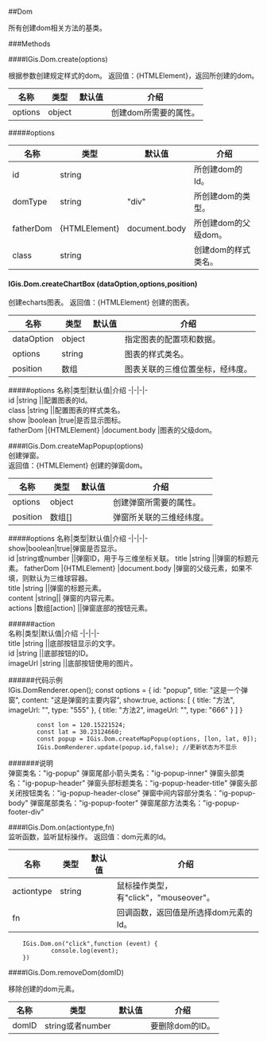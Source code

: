 ##Dom
  
所有创建dom相关方法的基类。    

     
###Methods   
  
####IGis.Dom.create(options)  
  
根据参数创建规定样式的dom。
返回值：{HTMLElement}，返回所创建的dom。  
  
名称|类型|默认值|介绍
-|-|-|-  
<a herf="#options">options</a>|object||创建dom所需要的属性。  
    
  
#####<a name="options">options</a>
  
  
名称|类型|默认值|介绍
-|-|-|-  
id|string||所创建dom的Id。  
domType|string|"div"|所创建dom的类型。  
fatherDom|{HTMLElement}|document.body|所创建dom的父级dom。  
class|string||创建dom的样式类名。  



  
#### IGis.Dom.createChartBox (dataOption,options,position)  
创建echarts图表。
返回值：{HTMLElement} 创建的图表。  
  
名称|类型|默认值|介绍
-|-|-|-  
dataOption |object ||指定图表的配置项和数据。  
<a herf="#chartOptions">options</a>|string||图表的样式类名。   
position|数组||图表关联的三维位置坐标，经纬度。
  
#####<a name="chartOptions">options</a>
名称|类型|默认值|介绍
-|-|-|-  
id |string ||配置图表的Id。  
class |string ||配置图表的样式类名。  
show |boolean |true|是否显示图标。  
fatherDom |{HTMLElement} |document.body |图表的父级dom。  
    
####IGis.Dom.createMapPopup(options)  
创建弹窗。  
返回值：{HTMLElement} 创建的弹窗dom。   
  
名称|类型|默认值|介绍
-|-|-|-  
<a herf="#popupOptions">options</a>|object||创建弹窗所需要的属性。   
position|数组[]||弹窗所关联的三维经纬度。 
  
#####<a name="popupOptions">options</a>
名称|类型|默认值|介绍
-|-|-|-    
show|boolean|true|弹窗是否显示。     
id |string或number ||弹窗ID，用于与三维坐标关联。
title |string ||弹窗的标题元素。 
fatherDom |{HTMLElement} |document.body |弹窗的父级元素，如果不填，则默认为三维球容器。  
title |string ||弹窗的标题元素。  
content |string|| 弹窗的内容元素。  
actions |数组[<a herf="#action">action</a>] ||弹窗底部的按钮元素。  
  
######<a name="action">action</a>  
名称|类型|默认值|介绍
-|-|-|-  
title |string ||底部按钮显示的文字。  
id |string ||底部按钮的ID。   
imageUrl |string ||底部按钮使用的图片。     
  
######代码示例  
          IGis.DomRenderer.open();
           const options = {
              id: "popup",
              title: "这是一个弹窗",
              content: "这是弹窗的主要内容",
              show:true,
              actions: [
                  {
                      title: "方法",
                      imageUrl: "",
                      type: "555"
                  },
                  {
                      title: "方法2",
                      imageUrl: "",
                      type: "666"
                  }
                ]
            }

            const lon = 120.15221524;
            const lat = 30.23124660;
            const popup = IGis.Dom.createMapPopup(options, [lon, lat, 0]);
            IGis.DomRenderer.update(popup.id,false); //更新状态为不显示   
  
#######说明  
    弹窗类名："ig-popup"
    弹窗尾部小箭头类名："ig-popup-inner"
    弹窗头部类名："ig-popup-header"
    弹窗头部标题类名："ig-popup-header-title"
    弹窗头部关闭按钮类名："ig-popup-header-close"
    弹窗中间内容部分类名："ig-popup-body"
    弹窗尾部类名："ig-popup-footer"
    弹窗尾部方法类名："ig-popup-footer-div"
  
####IGis.Dom.on(actiontype,fn)  
监听函数，监听鼠标操作。
返回值：dom元素的Id。  

名称|类型|默认值|介绍
-|-|-|-    
actiontype|string||鼠标操作类型，有"click"，"mouseover"。  
fn|||回调函数，返回值是所选择dom元素的Id。    
  
        IGis.Dom.on("click",function (event) {
                console.log(event);
        })
     
  
####IGis.Dom.removeDom(domID)  
 
移除创建的dom元素。

名称|类型|默认值|介绍
-|-|-|-  
domID |string或者number ||要删除dom的ID。 